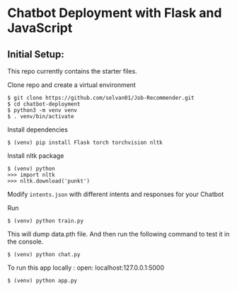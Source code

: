 # Chatbot Deployment with Flask and JavaScript
## Initial Setup:
This repo currently contains the starter files.

Clone repo and create a virtual environment
```
$ git clone https://github.com/selvan01/Job-Recommender.git
$ cd chatbot-deployment
$ python3 -m venv venv
$ . venv/bin/activate
```
Install dependencies
```
$ (venv) pip install Flask torch torchvision nltk
```
Install nltk package
```
$ (venv) python
>>> import nltk
>>> nltk.download('punkt')
```
Modify `intents.json` with different intents and responses for your Chatbot

Run
```
$ (venv) python train.py
```
This will dump data.pth file. And then run
the following command to test it in the console.
```
$ (venv) python chat.py
```

To run this app locally :
open: localhost:127.0.0.1:5000
```
$ (venv) python app.py
```
